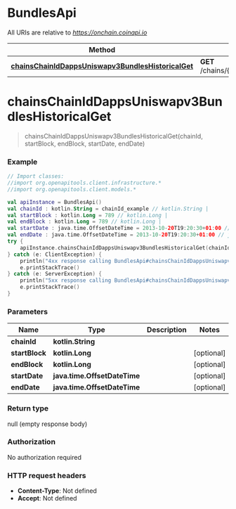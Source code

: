 # BundlesApi

All URIs are relative to *https://onchain.coinapi.io*

Method | HTTP request | Description
------------- | ------------- | -------------
[**chainsChainIdDappsUniswapv3BundlesHistoricalGet**](BundlesApi.md#chainsChainIdDappsUniswapv3BundlesHistoricalGet) | **GET** /chains/{chain_id}/dapps/uniswapv3/bundles/historical | 


<a name="chainsChainIdDappsUniswapv3BundlesHistoricalGet"></a>
# **chainsChainIdDappsUniswapv3BundlesHistoricalGet**
> chainsChainIdDappsUniswapv3BundlesHistoricalGet(chainId, startBlock, endBlock, startDate, endDate)



### Example
```kotlin
// Import classes:
//import org.openapitools.client.infrastructure.*
//import org.openapitools.client.models.*

val apiInstance = BundlesApi()
val chainId : kotlin.String = chainId_example // kotlin.String | 
val startBlock : kotlin.Long = 789 // kotlin.Long | 
val endBlock : kotlin.Long = 789 // kotlin.Long | 
val startDate : java.time.OffsetDateTime = 2013-10-20T19:20:30+01:00 // java.time.OffsetDateTime | 
val endDate : java.time.OffsetDateTime = 2013-10-20T19:20:30+01:00 // java.time.OffsetDateTime | 
try {
    apiInstance.chainsChainIdDappsUniswapv3BundlesHistoricalGet(chainId, startBlock, endBlock, startDate, endDate)
} catch (e: ClientException) {
    println("4xx response calling BundlesApi#chainsChainIdDappsUniswapv3BundlesHistoricalGet")
    e.printStackTrace()
} catch (e: ServerException) {
    println("5xx response calling BundlesApi#chainsChainIdDappsUniswapv3BundlesHistoricalGet")
    e.printStackTrace()
}
```

### Parameters

Name | Type | Description  | Notes
------------- | ------------- | ------------- | -------------
 **chainId** | **kotlin.String**|  |
 **startBlock** | **kotlin.Long**|  | [optional]
 **endBlock** | **kotlin.Long**|  | [optional]
 **startDate** | **java.time.OffsetDateTime**|  | [optional]
 **endDate** | **java.time.OffsetDateTime**|  | [optional]

### Return type

null (empty response body)

### Authorization

No authorization required

### HTTP request headers

 - **Content-Type**: Not defined
 - **Accept**: Not defined

